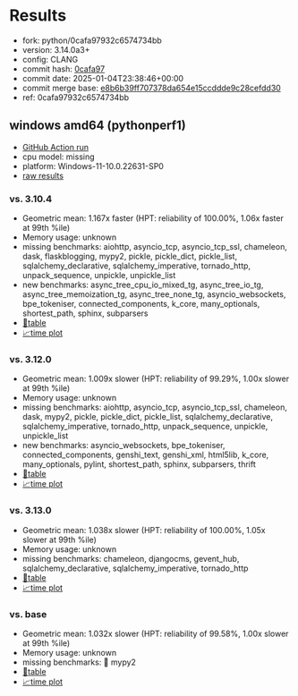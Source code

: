 # Results

- fork: python/0cafa97932c6574734bb
- version: 3.14.0a3+
- config: CLANG
- commit hash: [0cafa97](https://github.com/python/cpython/commit/0cafa97)
- commit date: 2025-01-04T23:38:46+00:00
- commit merge base: [e8b6b39ff707378da654e15ccddde9c28cefdd30](https://github.com/python/cpython/commit/e8b6b39ff707378da654e15ccddde9c28cefdd30)
- ref: 0cafa97932c6574734bb

## windows amd64 (pythonperf1)

- [GitHub Action run](https://github.com/faster-cpython/benchmarking/actions/runs/12696216516)
- cpu model: missing
- platform: Windows-11-10.0.22631-SP0
- [raw results](bm-20250104-pythonperf1-amd64-python-0cafa97932c6574734bb-3.14.0a3%2B-0cafa97.json)

### vs. 3.10.4

- Geometric mean: 1.167x faster (HPT: reliability of 100.00%, 1.06x faster at 99th %ile)
- Memory usage: unknown
- missing benchmarks: aiohttp, asyncio_tcp, asyncio_tcp_ssl, chameleon, dask, flaskblogging, mypy2, pickle, pickle_dict, pickle_list, sqlalchemy_declarative, sqlalchemy_imperative, tornado_http, unpack_sequence, unpickle, unpickle_list
- new benchmarks: async_tree_cpu_io_mixed_tg, async_tree_io_tg, async_tree_memoization_tg, async_tree_none_tg, asyncio_websockets, bpe_tokeniser, connected_components, k_core, many_optionals, shortest_path, sphinx, subparsers
- [📄table](bm-20250104-pythonperf1-amd64-python-0cafa97932c6574734bb-3.14.0a3%2B-0cafa97-vs-3.10.4.md)
- [📈time plot](bm-20250104-pythonperf1-amd64-python-0cafa97932c6574734bb-3.14.0a3%2B-0cafa97-vs-3.10.4.svg)

### vs. 3.12.0

- Geometric mean: 1.009x slower (HPT: reliability of 99.29%, 1.00x slower at 99th %ile)
- Memory usage: unknown
- missing benchmarks: aiohttp, asyncio_tcp, asyncio_tcp_ssl, chameleon, dask, mypy2, pickle, pickle_dict, pickle_list, sqlalchemy_declarative, sqlalchemy_imperative, tornado_http, unpack_sequence, unpickle, unpickle_list
- new benchmarks: asyncio_websockets, bpe_tokeniser, connected_components, genshi_text, genshi_xml, html5lib, k_core, many_optionals, pylint, shortest_path, sphinx, subparsers, thrift
- [📄table](bm-20250104-pythonperf1-amd64-python-0cafa97932c6574734bb-3.14.0a3%2B-0cafa97-vs-3.12.0.md)
- [📈time plot](bm-20250104-pythonperf1-amd64-python-0cafa97932c6574734bb-3.14.0a3%2B-0cafa97-vs-3.12.0.svg)

### vs. 3.13.0

- Geometric mean: 1.038x slower (HPT: reliability of 100.00%, 1.05x slower at 99th %ile)
- Memory usage: unknown
- missing benchmarks: chameleon, djangocms, gevent_hub, sqlalchemy_declarative, sqlalchemy_imperative, tornado_http
- [📄table](bm-20250104-pythonperf1-amd64-python-0cafa97932c6574734bb-3.14.0a3%2B-0cafa97-vs-3.13.0.md)
- [📈time plot](bm-20250104-pythonperf1-amd64-python-0cafa97932c6574734bb-3.14.0a3%2B-0cafa97-vs-3.13.0.svg)

### vs. base

- Geometric mean: 1.032x slower (HPT: reliability of 99.58%, 1.00x slower at 99th %ile)
- Memory usage: unknown
- missing benchmarks: 🔴 mypy2
- [📄table](bm-20250104-pythonperf1-amd64-python-0cafa97932c6574734bb-3.14.0a3%2B-0cafa97-vs-base.md)
- [📈time plot](bm-20250104-pythonperf1-amd64-python-0cafa97932c6574734bb-3.14.0a3%2B-0cafa97-vs-base.svg)

